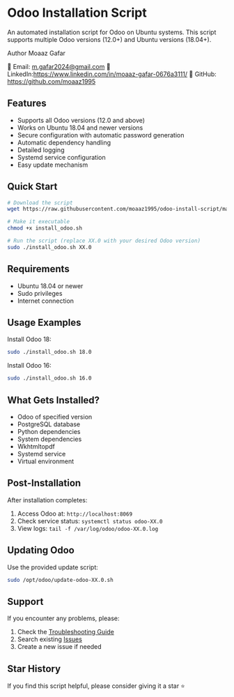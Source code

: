 
#  Odoo Installation Script

An automated installation script for Odoo on Ubuntu systems. This script supports multiple Odoo versions (12.0+) and Ubuntu versions (18.04+).


Author
Moaaz Gafar

📧 Email: m.gafar2024@gmail.com
💼 LinkedIn:https://www.linkedin.com/in/moaaz-gafar-0676a3111/
🌟 GitHub: https://github.com/moaaz1995


## Features

- Supports all Odoo versions (12.0 and above)
-  Works on Ubuntu 18.04 and newer versions
-  Secure configuration with automatic password generation
-  Automatic dependency handling
-  Detailed logging
-  Systemd service configuration
-  Easy update mechanism

## Quick Start

```bash
# Download the script
wget https://raw.githubusercontent.com/moaaz1995/odoo-install-script/main/install_odoo.sh

# Make it executable
chmod +x install_odoo.sh

# Run the script (replace XX.0 with your desired Odoo version)
sudo ./install_odoo.sh XX.0
```

## Requirements

- Ubuntu 18.04 or newer
- Sudo privileges
- Internet connection

## Usage Examples

Install Odoo 18:
```bash
sudo ./install_odoo.sh 18.0
```

Install Odoo 16:
```bash
sudo ./install_odoo.sh 16.0
```

## What Gets Installed?

- Odoo of specified version
- PostgreSQL database
- Python dependencies
- System dependencies
- Wkhtmltopdf
- Systemd service
- Virtual environment

## Post-Installation

After installation completes:
1. Access Odoo at: `http://localhost:8069`
2. Check service status: `systemctl status odoo-XX.0`
3. View logs: `tail -f /var/log/odoo/odoo-XX.0.log`

## Updating Odoo

Use the provided update script:
```bash
sudo /opt/odoo/update-odoo-XX.0.sh
```


## Support

If you encounter any problems, please:
1. Check the [Troubleshooting Guide](docs/TROUBLESHOOTING.md)
2. Search existing [Issues](https://github.com/moaaz1995/odoo-install-script/issues)
3. Create a new issue if needed

## Star History

If you find this script helpful, please consider giving it a star ⭐️
